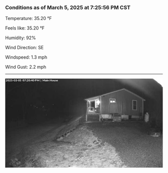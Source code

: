 ### Conditions as of March 5, 2025 at 7:25:56 PM CST 

Temperature: 35.20 &deg;F

Feels like: 35.20 &deg;F

Humidity: 92%

Wind Direction: SE

Windspeed: 1.3 mph

Wind Gust: 2.2 mph

---

<img src="./images/latest.jpeg"/>

